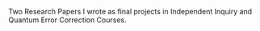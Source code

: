 Two Research Papers I wrote as final projects in Independent Inquiry and Quantum Error Correction Courses. 
